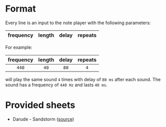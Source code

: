 # Format

Every line is an input to the note player with the following parameters:

| frequency | length | delay | repeats |
|:---------:|:------:|:-----:|:-------:|

For example:

| frequency |  length  |  delay   | repeats |
|:---------:|:--------:|:--------:|:-------:|
| ```440``` | ```40``` | ```80``` | ```4``` |

will play the same sound ```4``` times with delay of ```80 ms``` after each sound. The sound has a frequency of ```440 Hz``` and lasts ```40 ms```.

# Provided sheets

- Darude - Sandstorm ([source](https://github.com/TheKiwi5000/BeepingPenguin/blob/master/sandstorm.sh))
